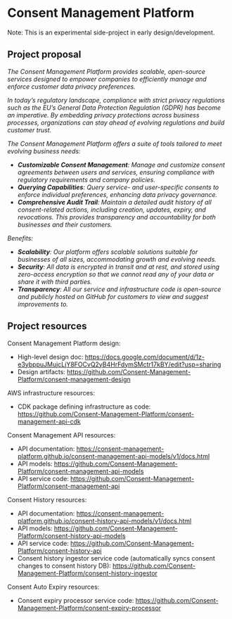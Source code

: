 # Consent Management Platform

Note: This is an experimental side-project in early design/development.

## Project proposal
<i>
<p>The Consent Management Platform provides scalable, open-source services designed to empower companies to efficiently manage and enforce customer data privacy preferences.</p>

<p>In today’s regulatory landscape, compliance with strict privacy regulations such as the EU’s General Data Protection Regulation (GDPR) has become an imperative.  By embedding privacy protections across business processes, organizations can stay ahead of evolving regulations and build customer trust.</p>

The Consent Management Platform offers a suite of tools tailored to meet evolving business needs:
* **Customizable Consent Management**: Manage and customize consent agreements between users and services, ensuring compliance with regulatory requirements and company policies.
* **Querying Capabilities**: Query service- and user-specific consents to enforce individual preferences, enhancing data privacy governance.
* **Comprehensive Audit Trail**: Maintain a detailed audit history of all consent-related actions, including creation, updates, expiry, and revocations. This provides transparency and accountability for both businesses and their customers.

Benefits:
* **Scalability**: Our platform offers scalable solutions suitable for businesses of all sizes, accommodating growth and evolving needs.
* **Security**: All data is encrypted in transit and at rest, and stored using zero-access encryption so that we cannot read any of your data or share it with third parties.
* **Transparency**: All our service and infrastructure code is open-source and publicly hosted on GitHub for customers to view and suggest improvements to.
</i>

## Project resources

Consent Management Platform design:
* High-level design doc: https://docs.google.com/document/d/1z-e3ybppuJMujcLjY8FOCvQ2yB4HrFdymSMctr17kBY/edit?usp=sharing
* Design artifacts: https://github.com/Consent-Management-Platform/consent-management-design

AWS infrastructure resources:
* CDK package defining infrastructure as code: https://github.com/Consent-Management-Platform/consent-management-api-cdk

Consent Management API resources:
* API documentation: https://consent-management-platform.github.io/consent-management-api-models/v1/docs.html
* API models: https://github.com/Consent-Management-Platform/consent-management-api-models
* API service code: https://github.com/Consent-Management-Platform/consent-management-api

Consent History resources:
* API documentation: https://consent-management-platform.github.io/consent-history-api-models/v1/docs.html
* API models: https://github.com/Consent-Management-Platform/consent-history-api-models
* API service code: https://github.com/Consent-Management-Platform/consent-history-api
* Consent history ingestor service code (automatically syncs consent changes to consent history DB): https://github.com/Consent-Management-Platform/consent-history-ingestor

Consent Auto Expiry resources:
* Consent expiry processor service code: https://github.com/Consent-Management-Platform/consent-expiry-processor
